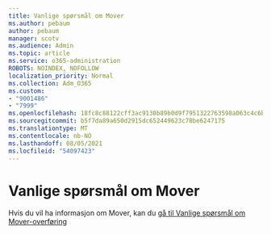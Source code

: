 ```yaml
---
title: Vanlige spørsmål om Mover
ms.author: pebaum
author: pebaum
manager: scotv
ms.audience: Admin
ms.topic: article
ms.service: o365-administration
ROBOTS: NOINDEX, NOFOLLOW
localization_priority: Normal
ms.collection: Adm_O365
ms.custom:
- "9001486"
- "7999"
ms.openlocfilehash: 18fc8c88122cff3ac9130b89b0d9f7951322763598a063c4c6b2ff737289599e
ms.sourcegitcommit: b5f7da89a650d2915dc652449623c78be6247175
ms.translationtype: MT
ms.contentlocale: nb-NO
ms.lasthandoff: 08/05/2021
ms.locfileid: "54097423"
---
```

# <a name="mover-faq"></a>Vanlige spørsmål om Mover

Hvis du vil ha informasjon om Mover, kan du [gå til Vanlige spørsmål om Mover-overføring](https://docs.microsoft.com/sharepointmigration/mover-migration-faq)
